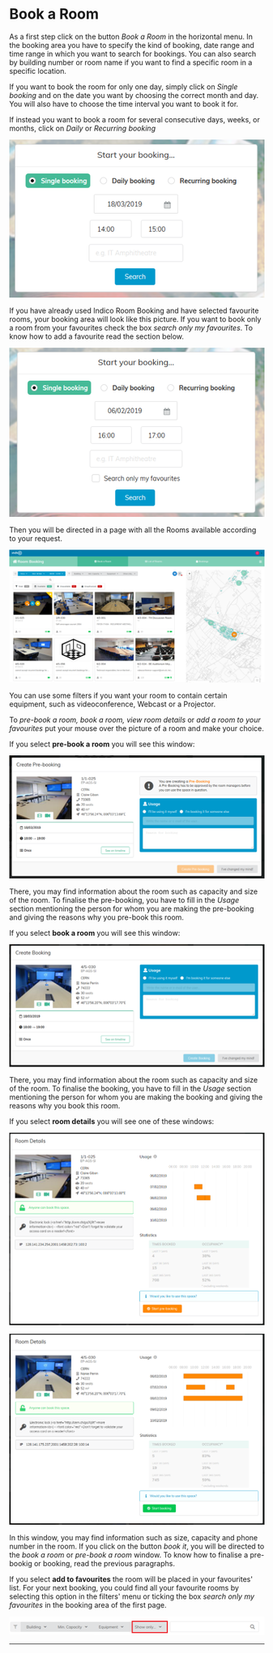 # Book a Room

As a first step click on the button *Book a Room* in the horizontal menu. In the booking area you have to specify the kind of booking, date range and time range in which you want to search for bookings. You can also search by building number or room name if you want  to find a specific room in a specific location.

If you want to book the room for only one day, simply click on *Single booking* and on the date you want by choosing the correct month and day. You will also have to choose the time interval you want to book it for.

If instead you want to book a room for several consecutive days, weeks, or months, click on *Daily* or *Recurring booking*

![](../assets/room_booking/booking_area.png)

If you have already used Indico Room Booking and have selected favourite rooms, your booking area will look like this picture. If you want to book only a room from your favourites check the box *search only my favourites*. To know how to add a favourite read the section below.

![](../assets/room_booking/booking_area_favourite.png)




Then you will be directed in a page with all the Rooms available according to your request.


![](../assets/room_booking/room_search.png)


You can use some filters if you want your room to contain certain equipment, such as videoconference, Webcast or a Projector.

To *pre-book a room, book a room, view room details* or *add a room to your favourites* put your mouse over the picture of a room and make your choice.

If you select **pre-book a room** you will see this window:

![](../assets/room_booking/pre_booking.png)


There, you may find information about the room such as capacity and size of the room. To finalise the pre-booking, you have to fill in the *Usage* section mentioning the person for whom you are making the pre-booking and giving the reasons why you pre-book this room.

If you select **book a room** you will see this window:

![](../assets/room_booking/booking.png)

There, you may find information about the room such as capacity and size of the room. To finalise the booking, you have to fill in the *Usage* section mentioning the person for whom you are making the booking and giving the reasons why you book this room.


If you select **room details** you will see one of these windows:

![](../assets/room_booking/room_details_pre_booking.png)

![](../assets/room_booking/room_details_booking.png)




In this window, you may find information such as size,   capacity and phone number in the room. If you click on the button *book it*, you will be directed to the *book a room* or *pre-book a room* window. To know how to finalise a pre-bookig or booking, read the previous paragraphs.

If you select **add to favourites** the room will be placed in your favourites' list. For your next booking, you could find all your favourite rooms by selecting this option in the filters' menu or ticking the box *search only my favourites* in the booking area of the first page.

![](../assets/room_booking/favourite.png)

---



